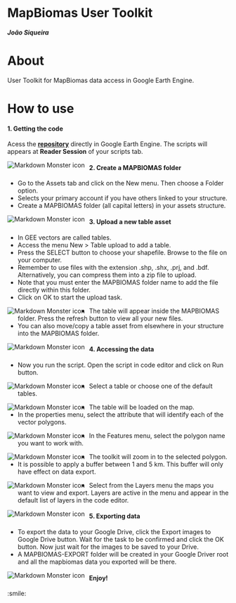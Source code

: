 # MapBiomas User Toolkit

**_João Siqueira_**

# About

User Toolkit for MapBiomas data access in Google Earth Engine.

# How to use
<h4>1. Getting the code</h4>

Acess the **[repository](https://code.earthengine.google.com/?accept_repo=users/mapbiomas/user-toolkit)** directly in Google Earth Engine. The scripts will appears at **Reader Session** of your scripts tab.

<img src="pictures/getting-code.png"
     alt="Markdown Monster icon"
     style="float: left; margin-right: 10px;" />

<h4>2. Create a MAPBIOMAS folder</h4>
<ul>
  <li>Go to the Assets tab and click on the New menu. Then choose a Folder option.</li>
  <li>Selects your primary account if you have others linked to your structure.</li>
  <li>Create a MAPBIOMAS folder (all capital letters) in your assets structure.</li>
</ul>
<img src="pictures/create-folder.png"
     alt="Markdown Monster icon"
     style="float: left; margin-right: 10px;" />

<h4>3. Upload a new table asset</h4>

<ul>
  <li>In GEE vectors are called tables.</li>
  <li>Access the menu New > Table upload to add a table.</li>
  <li>Press the SELECT button to choose your shapefile. Browse to the file on your computer.
  <li>Remember to use files with the extension .shp, .shx, .prj, and .bdf. Alternatively, you can compress them into a zip file to upload.
  <li>Note that you must enter the MAPBIOMAS folder name to add the file directly within this folder.</li>
  <li>Click on OK to start the upload task.</li>
</ul>
<img src="pictures/upload-table.png"
     alt="Markdown Monster icon"
     style="float: left; margin-right: 10px;" />

<ul>
  <li>The table will appear inside the MAPBIOMAS folder. Press the refresh button to view all your new files.</li>
  <li>You can also move/copy a table asset from elsewhere in your structure into the MAPBIOMAS folder.</li>
</ul>
<img src="pictures/tables-asset.png"
     alt="Markdown Monster icon"
     style="float: left; margin-right: 10px;" />

<h4>4. Accessing the data</h4>

<ul>
  <li>Now you run the script. Open the script in code editor and click on Run button.</li>
</ul>
<img src="pictures/accessing-data-1.png"
     alt="Markdown Monster icon"
     style="float: left; margin-right: 10px;" />

<ul>
  <li>Select a table or choose one of the default tables.</li>
</ul>
<img src="pictures/accessing-data-2.png"
     alt="Markdown Monster icon"
     style="float: left; margin-right: 10px;" />

<ul>
  <li>The table will be loaded on the map.</li>
  <li>In the properties menu, select the attribute that will identify each of the vector polygons.</li>
</ul>
<img src="pictures/accessing-data-3.png"
     alt="Markdown Monster icon"
     style="float: left; margin-right: 10px;" />

<ul>
  <li>In the Features menu, select the polygon name you want to work with.</li>
</ul>
<img src="pictures/accessing-data-4.png"
     alt="Markdown Monster icon"
     style="float: left; margin-right: 10px;" />

<ul>
  <li>The toolkit will zoom in to the selected polygon.</li>
  <li>It is possible to apply a buffer between 1 and 5 km. This buffer will only have effect on data export.</li>
</ul>
<img src="pictures/accessing-data-5.png"
     alt="Markdown Monster icon"
     style="float: left; margin-right: 10px;" />

<ul>
  <li>Select from the Layers menu the maps you want to view and export. Layers are active in the menu and appear in the default list of layers in the code editor.</li>
</ul>
<img src="pictures/accessing-data-6.png"
     alt="Markdown Monster icon"
     style="float: left; margin-right: 10px;" />

<h4>5. Exporting data</h4>
<ul>
  <li>To export the data to your Google Drive, click the Export images to Google Drive button. Wait for the task to be confirmed and click the OK button. Now just wait for the images to be saved to your Drive.</li>
  <li>A MAPBIOMAS-EXPORT folder will be created in your Google Driver root and all the mapbiomas data you exported will be there.</li>
</ul>
<img src="pictures/accessing-data-7.png"
     alt="Markdown Monster icon"
     style="float: left; margin-right: 10px;" />

<h4>Enjoy!</h4>
:smile: